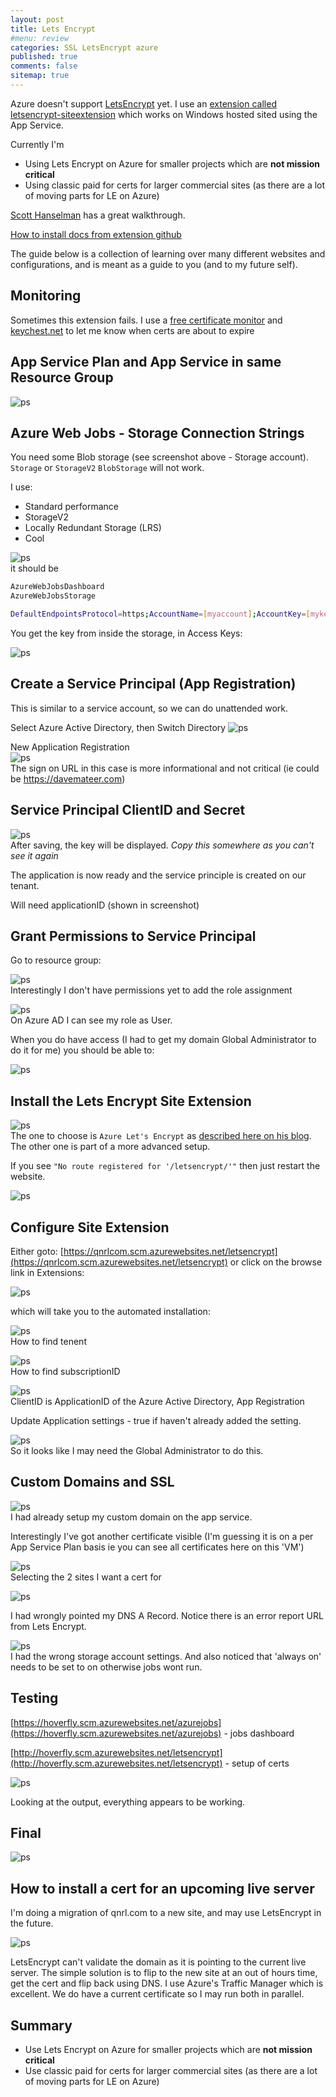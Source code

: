 ```yaml
---
layout: post
title: Lets Encrypt 
#menu: review
categories: SSL LetsEncrypt azure
published: true 
comments: false
sitemap: true
---
```

Azure doesn't support [LetsEncrypt](https://letsencrypt.org/) yet. I use an [extension called letsencrypt-siteextension](https://github.com/sjkp/letsencrypt-siteextension) which works on Windows hosted sited using the App Service. 

Currently I'm
- Using Lets Encrypt on Azure for smaller projects which are **not mission critical**
- Using classic paid for certs for larger commercial sites (as there are a lot of moving parts for LE on Azure) 

[Scott Hanselman](https://www.hanselman.com/blog/SecuringAnAzureAppServiceWebsiteUnderSSLInMinutesWithLetsEncrypt.aspx) has a great walkthrough.  

[How to install docs from extension github](https://github.com/sjkp/letsencrypt-siteextension/wiki/How-to-install)    

The guide below is a collection of learning over many different websites and configurations, and is meant as a guide to you (and to my future self). 

## Monitoring
Sometimes this extension fails. I use a [free certificate monitor](https://certificate.tools/expiry-notification) and [keychest.net](https://keychest.net) to let me know when certs are about to expire

## App Service Plan and App Service in same Resource Group 
![ps](/assets/2019-03-01/1.png)  

## Azure Web Jobs - Storage Connection Strings
You need some Blob storage (see screenshot above - Storage account). `Storage` or `StorageV2` `BlobStorage` will not work.  

I use:
- Standard performance
- StorageV2
- Locally Redundant Storage (LRS)
- Cool

![ps](/assets/2019-03-01/2.png)  
it should be

```bash
AzureWebJobsDashboard
AzureWebJobsStorage

DefaultEndpointsProtocol=https;AccountName=[myaccount];AccountKey=[mykey];
```
You get the key from inside the storage, in Access Keys:

![ps](/assets/2019-03-01/3.png)  

## Create a Service Principal (App Registration)
This is similar to a service account, so we can do unattended work.

Select Azure Active Directory, then Switch Directory
![ps](/assets/2019-03-01/4.png)  


New Application Registration  
![ps](/assets/2019-03-01/5.png)  
The sign on URL in this case is more informational and not critical (ie could be https://davemateer.com)

## Service Principal ClientID and Secret

![ps](/assets/2019-03-01/6.png)  
After saving, the key will be displayed. *Copy this somewhere as you can't see it again*  

The application is now ready and the service principle is created on our tenant.

Will need applicationID (shown in screenshot)


## Grant Permissions to Service Principal
Go to resource group:  

![ps](/assets/2019-03-01/7.png)  
Interestingly I don't have permissions yet to add the role assignment


![ps](/assets/2019-03-01/8.png)  
On Azure AD I can see my role as User.

When you do have access (I had to get my domain Global Administrator to do it for me) you should be able to:  

![ps](/assets/2019-03-01/10.png)  


## Install the Lets Encrypt Site Extension  

![ps](/assets/2019-03-01/11.png)  
The one to choose is `Azure Let's Encrypt` as [described here on his blog](https://wp.sjkp.dk/lets-encrypt-on-azure-web-apps-using-a-function-app-for-automated-renewal/). The other one is part of a more advanced setup.  

If you see `"No route registered for '/letsencrypt/'"` then just restart the website.  


![ps](/assets/2019-03-01/12.png)  
## Configure Site Extension

Either goto: [https://qnrlcom.scm.azurewebsites.net/letsencrypt](https://qnrlcom.scm.azurewebsites.net/letsencrypt) or click on the browse link in Extensions:

![ps](/assets/2019-03-01/13.png)  
 
 which will take you to the automated installation:  



![ps](/assets/2019-03-01/14.png)  
How to find tenent  

![ps](/assets/2019-03-01/15.png)  
How to find subscriptionID

![ps](/assets/2019-03-01/16.png)  
ClientID is ApplicationID of the Azure Active Directory, App Registration


Update Application settings - true if haven't already added the setting.

![ps](/assets/2019-03-01/18.png)  
So it looks like I may need the Global Administrator to do this.

## Custom Domains and SSL
![ps](/assets/2019-03-01/19.png)  
I had already setup my custom domain on the app service.  


Interestingly I've got another certificate visible (I'm guessing it is on a per App Service Plan basis ie you can see all certificates here on this 'VM') 

![ps](/assets/2019-03-01/20.png)  
Selecting the 2 sites I want a cert for

![ps](/assets/2019-03-01/21.png)  

I had wrongly pointed my DNS A Record. Notice there is an error report URL from Lets Encrypt.

![ps](/assets/2019-03-01/23.png)  
I had the wrong storage account settings. And also noticed that 'always on' needs to be set to on otherwise jobs wont run.

## Testing
[https://hoverfly.scm.azurewebsites.net/azurejobs](https://hoverfly.scm.azurewebsites.net/azurejobs)  - jobs dashboard

[http://hoverfly.scm.azurewebsites.net/letsencrypt](http://hoverfly.scm.azurewebsites.net/letsencrypt)  - setup of certs

![ps](/assets/2019-03-01/9.png)  

Looking at the output, everything appears to be working.

## Final
![ps](/assets/2019-03-01/24.png)  

## How to install a cert for an upcoming live server
I'm doing a migration of qnrl.com to a new site, and may use LetsEncrypt in the future.

![ps](/assets/2019-03-01/25.png)  

LetsEncrypt can't validate the domain as it is pointing to the current live server. The simple solution is to flip to the new site at an out of hours time, get the cert and flip back using DNS. I use Azure's Traffic Manager which is excellent. We do have a current certificate so I may run both in parallel.

## Summary
- Use Lets Encrypt on Azure for smaller projects which are **not mission critical**
- Use classic paid for certs for larger commercial sites (as there are a lot of moving parts for LE on Azure) 



